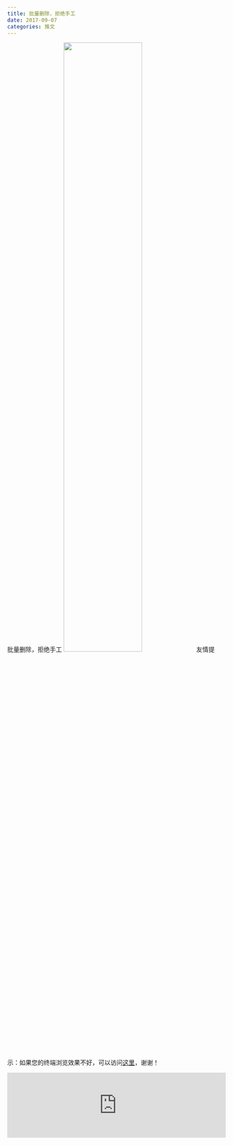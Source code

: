 ```yaml
---
title: 批量删除，拒绝手工
date: 2017-09-07
categories: 推文
---
```

批量删除，拒绝手工
<img src="http://mmbiz.qpic.cn/mmbiz_jpg/ACviaWTBFxhbRfBiapAJ5KOP7As8zpp5J3cgibIcgdtp8HiaP0eTSfY52dN4vVMQOF2AxeWxVxtHibibley9XrBrRbpg/0?wx_fmt=jpeg" style="width: 60%; height: auto;"/><!--more-->
友情提示：如果您的终端浏览效果不好，可以访问[这里](https://stata-club.github.io/stata_article/2017-09-07.html)，谢谢！
<iframe src="https://stata-club.github.io/stata_article/2017-09-07.html" id="iframepage" frameborder="0" scrolling="no" marginheight="0" marginwidth="0" width="100%" onLoad="iFrameHeight()"></iframe>
<script type="text/javascript" language="javascript">
function iFrameHeight() {
var ifm= document.getElementById("iframepage");
var subWeb = document.frames ? document.frames["iframepage"].document : ifm.contentDocument;   
if(ifm != null && subWeb != null) {
 ifm.height = subWeb.body.scrollHeight;
} 
} 
</script> 
